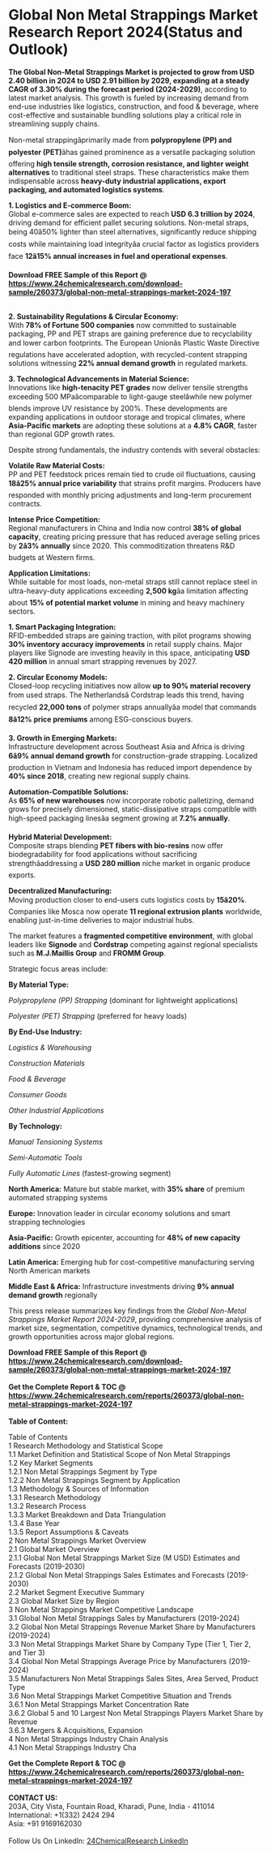 <h1>Global Non Metal Strappings Market Research Report 2024(Status and Outlook)</h1><p><strong>The Global Non-Metal Strappings Market is projected to grow from USD 2.40 billion in 2024 to USD 2.91 billion by 2029, expanding at a steady CAGR of 3.30% during the forecast period (2024-2029)</strong>, according to latest market analysis. This growth is fueled by increasing demand from end-use industries like logistics, construction, and food &amp; beverage, where cost-effective and sustainable bundling solutions play a critical role in streamlining supply chains.</p><p>Non-metal strappingâprimarily made from <strong>polypropylene (PP) and polyester (PET)</strong>âhas gained prominence as a versatile packaging solution offering <strong>high tensile strength, corrosion resistance, and lighter weight alternatives</strong> to traditional steel straps. These characteristics make them indispensable across <strong>heavy-duty industrial applications, export packaging, and automated logistics systems</strong>.</p><p><strong>1. Logistics and E-commerce Boom:</strong><br>
Global e-commerce sales are expected to reach <strong>USD 6.3 trillion by 2024</strong>, driving demand for efficient pallet securing solutions. Non-metal straps, being 40â50% lighter than steel alternatives, significantly reduce shipping costs while maintaining load integrityâa crucial factor as logistics providers face <strong>12â15% annual increases in fuel and operational expenses</strong>.</p><div><b>Download FREE Sample of this Report @ 
            <a href="https://www.24chemicalresearch.com/download-sample/260373/global-non-metal-strappings-market-2024-197">
            https://www.24chemicalresearch.com/download-sample/260373/global-non-metal-strappings-market-2024-197</a></b></div><br><p><strong>2. Sustainability Regulations &amp; Circular Economy:</strong><br>
With <strong>78% of Fortune 500 companies</strong> now committed to sustainable packaging, PP and PET straps are gaining preference due to recyclability and lower carbon footprints. The European Unionâs Plastic Waste Directive regulations have accelerated adoption, with recycled-content strapping solutions witnessing <strong>22% annual demand growth</strong> in regulated markets.</p><p><strong>3. Technological Advancements in Material Science:</strong><br>
Innovations like <strong>high-tenacity PET grades</strong> now deliver tensile strengths exceeding 500 MPaâcomparable to light-gauge steelâwhile new polymer blends improve UV resistance by 200%. These developments are expanding applications in outdoor storage and tropical climates, where <strong>Asia-Pacific markets</strong> are adopting these solutions at a <strong>4.8% CAGR</strong>, faster than regional GDP growth rates.</p><p>Despite strong fundamentals, the industry contends with several obstacles:</p><p><strong>Volatile Raw Material Costs:</strong><br>
PP and PET feedstock prices remain tied to crude oil fluctuations, causing <strong>18â25% annual price variability</strong> that strains profit margins. Producers have responded with monthly pricing adjustments and long-term procurement contracts.</p><p><strong>Intense Price Competition:</strong><br>
Regional manufacturers in China and India now control <strong>38% of global capacity</strong>, creating pricing pressure that has reduced average selling prices by <strong>2â3% annually</strong> since 2020. This commoditization threatens R&amp;D budgets at Western firms.</p><p><strong>Application Limitations:</strong><br>
While suitable for most loads, non-metal straps still cannot replace steel in ultra-heavy-duty applications exceeding <strong>2,500 kg</strong>âa limitation affecting about <strong>15% of potential market volume</strong> in mining and heavy machinery sectors.</p><p><strong>1. Smart Packaging Integration:</strong><br>
RFID-embedded straps are gaining traction, with pilot programs showing <strong>30% inventory accuracy improvements</strong> in retail supply chains. Major players like Signode are investing heavily in this space, anticipating <strong>USD 420 million</strong> in annual smart strapping revenues by 2027.</p><p><strong>2. Circular Economy Models:</strong><br>
Closed-loop recycling initiatives now allow <strong>up to 90% material recovery</strong> from used straps. The Netherlandsâ Cordstrap leads this trend, having recycled <strong>22,000 tons</strong> of polymer straps annuallyâa model that commands <strong>8â12% price premiums</strong> among ESG-conscious buyers.</p><p><strong>3. Growth in Emerging Markets:</strong><br>
Infrastructure development across Southeast Asia and Africa is driving <strong>6â9% annual demand growth</strong> for construction-grade strapping. Localized production in Vietnam and Indonesia has reduced import dependence by <strong>40% since 2018</strong>, creating new regional supply chains.</p><p><strong>Automation-Compatible Solutions:</strong><br>
As <strong>65% of new warehouses</strong> now incorporate robotic palletizing, demand grows for precisely dimensioned, static-dissipative straps compatible with high-speed packaging linesâa segment growing at <strong>7.2% annually</strong>.</p><p><strong>Hybrid Material Development:</strong><br>
Composite straps blending <strong>PET fibers with bio-resins</strong> now offer biodegradability for food applications without sacrificing strengthâaddressing a <strong>USD 280 million</strong> niche market in organic produce exports.</p><p><strong>Decentralized Manufacturing:</strong><br>
Moving production closer to end-users cuts logistics costs by <strong>15â20%</strong>. Companies like Mosca now operate <strong>11 regional extrusion plants</strong> worldwide, enabling just-in-time deliveries to major industrial hubs.</p><p>The market features a <strong>fragmented competitive environment</strong>, with global leaders like <strong>Signode</strong> and <strong>Cordstrap</strong> competing against regional specialists such as <strong>M.J.Maillis Group</strong> and <strong>FROMM Group</strong>.</p><p>Strategic focus areas include:</p><p><strong>By Material Type:</strong></p><p><em>Polypropylene (PP) Strapping</em> (dominant for lightweight applications)</p><p><em>Polyester (PET) Strapping</em> (preferred for heavy loads)</p><p><strong>By End-Use Industry:</strong></p><p><em>Logistics &amp; Warehousing</em></p><p><em>Construction Materials</em></p><p><em>Food &amp; Beverage</em></p><p><em>Consumer Goods</em></p><p><em>Other Industrial Applications</em></p><p><strong>By Technology:</strong></p><p><em>Manual Tensioning Systems</em></p><p><em>Semi-Automatic Tools</em></p><p><em>Fully Automatic Lines</em> (fastest-growing segment)</p><p><strong>North America:</strong> Mature but stable market, with <strong>35% share</strong> of premium automated strapping systems</p><p><strong>Europe:</strong> Innovation leader in circular economy solutions and smart strapping technologies</p><p><strong>Asia-Pacific:</strong> Growth epicenter, accounting for <strong>48% of new capacity additions</strong> since 2020</p><p><strong>Latin America:</strong> Emerging hub for cost-competitive manufacturing serving North American markets</p><p><strong>Middle East &amp; Africa:</strong> Infrastructure investments driving <strong>9% annual demand growth</strong> regionally</p><p>This press release summarizes key findings from the <em>Global Non-Metal Strappings Market Report 2024-2029</em>, providing comprehensive analysis of market size, segmentation, competitive dynamics, technological trends, and growth opportunities across major global regions.</p><div><b>Download FREE Sample of this Report @ 
            <a href="https://www.24chemicalresearch.com/download-sample/260373/global-non-metal-strappings-market-2024-197">
            https://www.24chemicalresearch.com/download-sample/260373/global-non-metal-strappings-market-2024-197</a></b></div><br><div><b>Get the Complete Report & TOC @ 
            <a href="https://www.24chemicalresearch.com/reports/260373/global-non-metal-strappings-market-2024-197">
            https://www.24chemicalresearch.com/reports/260373/global-non-metal-strappings-market-2024-197</a></b></div><br>
            <b>Table of Content:</b><p>Table of Contents<br />
1 Research Methodology and Statistical Scope<br />
1.1 Market Definition and Statistical Scope of Non Metal Strappings<br />
1.2 Key Market Segments<br />
1.2.1 Non Metal Strappings Segment by Type<br />
1.2.2 Non Metal Strappings Segment by Application<br />
1.3 Methodology & Sources of Information<br />
1.3.1 Research Methodology<br />
1.3.2 Research Process<br />
1.3.3 Market Breakdown and Data Triangulation<br />
1.3.4 Base Year<br />
1.3.5 Report Assumptions & Caveats<br />
2 Non Metal Strappings Market Overview<br />
2.1 Global Market Overview<br />
2.1.1 Global Non Metal Strappings Market Size (M USD) Estimates and Forecasts (2019-2030)<br />
2.1.2 Global Non Metal Strappings Sales Estimates and Forecasts (2019-2030)<br />
2.2 Market Segment Executive Summary<br />
2.3 Global Market Size by Region<br />
3 Non Metal Strappings Market Competitive Landscape<br />
3.1 Global Non Metal Strappings Sales by Manufacturers (2019-2024)<br />
3.2 Global Non Metal Strappings Revenue Market Share by Manufacturers (2019-2024)<br />
3.3 Non Metal Strappings Market Share by Company Type (Tier 1, Tier 2, and Tier 3)<br />
3.4 Global Non Metal Strappings Average Price by Manufacturers (2019-2024)<br />
3.5 Manufacturers Non Metal Strappings Sales Sites, Area Served, Product Type<br />
3.6 Non Metal Strappings Market Competitive Situation and Trends<br />
3.6.1 Non Metal Strappings Market Concentration Rate<br />
3.6.2 Global 5 and 10 Largest Non Metal Strappings Players Market Share by Revenue<br />
3.6.3 Mergers & Acquisitions, Expansion<br />
4 Non Metal Strappings Industry Chain Analysis<br />
4.1 Non Metal Strappings Industry Cha</p><div><b>Get the Complete Report & TOC @ 
            <a href="https://www.24chemicalresearch.com/reports/260373/global-non-metal-strappings-market-2024-197">
            https://www.24chemicalresearch.com/reports/260373/global-non-metal-strappings-market-2024-197</a></b></div><br><b>CONTACT US:</b><br>
            203A, City Vista, Fountain Road, Kharadi, Pune, India - 411014<br>
            International: +1(332) 2424 294<br>
            Asia: +91 9169162030 <br><br>
            Follow Us On LinkedIn: <a href="https://www.linkedin.com/company/24chemicalresearch/">24ChemicalResearch LinkedIn</a>